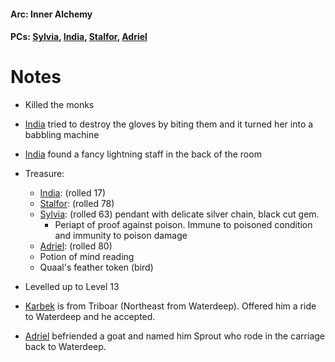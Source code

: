 #### Arc: Inner Alchemy
#### PCs: [Sylvia](PCs/Past/Sylvia.md), [India](PCs/Current/India.md), [Stalfor](PCs/Current/Stalfor.md), [Adriel](PCs/Past/Adriel.md)

# Notes
- Killed the monks
- [India](PCs/Current/India.md) tried to destroy the gloves by biting them and it turned her into a babbling machine
- [India](PCs/Current/India.md) found a fancy lightning staff in the back of the room
- Treasure:
	- [India](PCs/Current/India.md): (rolled 17)
	- [Stalfor](PCs/Current/Stalfor.md): (rolled 78)
	- [Sylvia](PCs/Past/Sylvia.md): (rolled 63) pendant with delicate silver chain, black cut gem.
		- Periapt of proof against poison. Immune to poisoned condition and immunity to poison damage
	- [Adriel](PCs/Past/Adriel.md): (rolled 80)
	- Potion of mind reading
	- Quaal's feather token (bird)

- Levelled up to Level 13
- [Karbek](NPCs/Deceased/Karbek.md) is from Triboar (Northeast from Waterdeep). Offered him a ride to Waterdeep and he accepted.
- [Adriel](PCs/Past/Adriel.md) befriended a goat and named him Sprout who rode in the carriage back to Waterdeep.